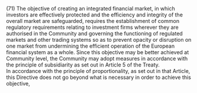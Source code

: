 (71) The objective of creating an integrated financial market, in which investors are effectively protected and the efficiency and integrity of the overall market are safeguarded, requires the establishment of common regulatory requirements relating to investment firms wherever they are authorised in the Community and governing the functioning of regulated markets and other trading systems so as to prevent opacity or disruption on one market from undermining the efficient operation of the European financial system as a whole. Since this objective may be better achieved at Community level, the Community may adopt measures in accordance with the principle of subsidiarity as set out in Article 5 of the Treaty. In accordance with the principle of proportionality, as set out in that Article, this Directive does not go beyond what is necessary in order to achieve this objective,